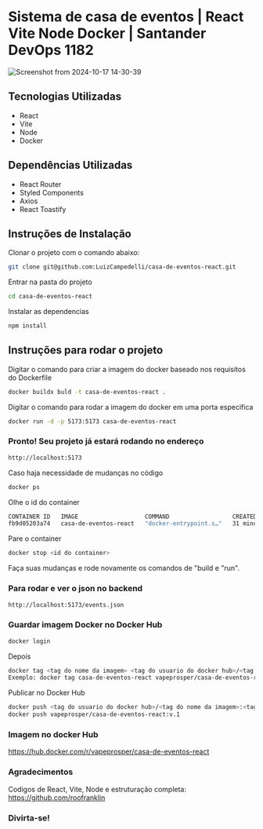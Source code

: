 # Sistema de casa de eventos | React Vite Node Docker | Santander DevOps 1182

![Screenshot from 2024-10-17 14-30-39](https://github.com/user-attachments/assets/dce5441a-742e-4be1-9f74-b66168bb327d)

## Tecnologias Utilizadas

- React
- Vite
- Node
- Docker

## Dependências Utilizadas

- React Router
- Styled Components
- Axios
- React Toastify

## Instruções de Instalação

Clonar o projeto com o comando abaixo:

```sh
git clone git@github.com:LuizCampedelli/casa-de-eventos-react.git
```

Entrar na pasta do projeto

```sh
cd casa-de-eventos-react
```

Instalar as dependencias

```sh
npm install
```

## Instruções para rodar o projeto

Digitar o comando para criar a imagem do docker baseado nos requisitos do Dockerfile

```sh
docker buildx buld -t casa-de-eventos-react .
```
Digitar o comando para rodar a imagem do docker em uma porta especifica


```sh
docker run -d -p 5173:5173 casa-de-eventos-react
```

### Pronto! Seu projeto já estará rodando no endereço

```sh
http://localhost:5173
```
Caso haja necessidade de mudanças no código

```sh
docker ps
```
Olhe o id do container

```sh
CONTAINER ID   IMAGE                   COMMAND                  CREATED          STATUS          PORTS                                       NAMES
fb9d05203a74   casa-de-eventos-react   "docker-entrypoint.s…"   31 minutes ago   Up 31 minutes   0.0.0.0:5173->5173/tcp, :::5173->5173/tcp   nervous_jennings
```

Pare o container

```sh
docker stop <id do container>
```

Faça suas mudanças e rode novamente os comandos de "build e "run".

### Para rodar e ver o json no backend

```sh
http://localhost:5173/events.json
```

### Guardar imagem Docker no Docker Hub

```sh
docker login
```
Depois

```sh
docker tag <tag do nome da imagem> <tag do usuario do docker hub>/<tag do nome da imagem>:<tag da versão>
Exemplo: docker tag casa-de-eventos-react vapeprosper/casa-de-eventos-react:v.1
```

Publicar no Docker Hub

```sh
docker push <tag do usuario do docker hub>/<tag do nome da imagem>:<tag da versão>
docker push vapeprosper/casa-de-eventos-react:v.1
```

### Imagem no docker Hub

https://hub.docker.com/r/vapeprosper/casa-de-eventos-react

### Agradecimentos

Codigos de React, Vite, Node e estruturação completa: https://github.com/roofranklin

### Divirta-se!
